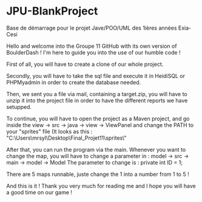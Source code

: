 # JPU-BlankProject

Base de démarrage pour le projet Jave/POO/UML des 1ières années Exia-Cesi

Hello and welcome into the Groupe 11 GitHub with its own version of BoulderDash !
I'm here to guide you into the use of our humble code !

First of all, you will have to create a clone of our whole project.

Secondly, you will have to take the sql file and execute it in HeidiSQL or PHPMyadmin in order to create the database needed.

Then, we sent you a file via mail, containing a target.zip, you will have to unzip it into the project file in order to have the different reports we have setupped.

To continue, you will have to open the project as a Maven project, and go inside the view -> src -> java -> view -> ViewPanel and change the PATH to your "sprites" file (It looks as this : "C:\\Users\\mrsyl\\Desktop\\Final_Projet11\\sprites\\"

After that, you can run the program via the main. Whenever you want to change the map, you will have to change a parameter in : 
model -> src -> main -> model -> Model 
The parameter to change is : private int ID = 1;
                           
There are 5 maps runnable, juste change the 1 into a number from 1 to 5 !


And this is it ! Thank you very much for reading me and I hope you will have a good time on our game !
